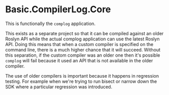 # Basic.CompilerLog.Core

This is functionally the `complog` application.

This exists as a separate project so that it can be compiled against an older Roslyn API while the actual complog application can use the latest Roslyn API. Doing this means that when a custom compiler is specified on the command line, there is a much higher chance that it will succeed. Without this separation, if the custom compiler was an older one then it's possible `complog` will fail because it used an API that is not available in the older compiler.

The use of older compilers is important because it happens in regression testing. For example when we're trying to run bisect or narrow down the SDK where a particular regression was introduced.

